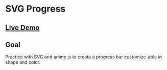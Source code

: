 # SVG Progress

## [Live Demo](https://codepen.io/borntofrappe/full/gNLKBw)

## Goal

Practice with SVG and anime.js to create a progress bar customize-able in shape and color.